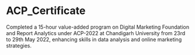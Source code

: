 # ACP_Certificate
Completed a 15-hour value-added program on Digital Marketing Foundation and Report Analytics under ACP-2022 at Chandigarh University from 23rd to 29th May 2022, enhancing skills in data analysis and online marketing strategies.
